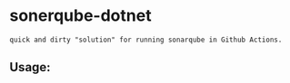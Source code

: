 # sonerqube-dotnet
    quick and dirty "solution" for running sonarqube in Github Actions.
## Usage: 